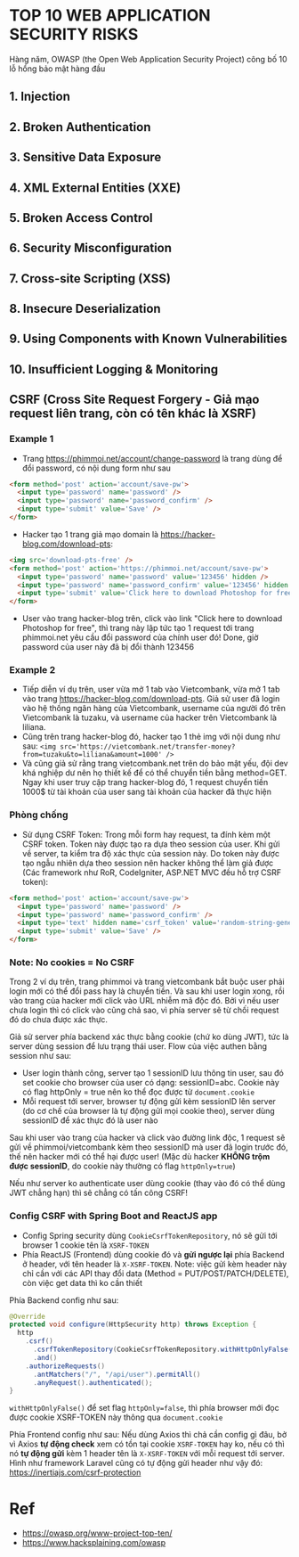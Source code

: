 # TOP 10 WEB APPLICATION SECURITY RISKS
Hàng năm, OWASP (the Open Web Application Security Project) công bố 10 lỗ hổng bảo mật hàng đầu

## 1. Injection

## 2. Broken Authentication

## 3. Sensitive Data Exposure

## 4. XML External Entities (XXE)

## 5. Broken Access Control

## 6. Security Misconfiguration

## 7. Cross-site Scripting (XSS)

## 8. Insecure Deserialization

## 9. Using Components with Known Vulnerabilities

## 10. Insufficient Logging & Monitoring

## CSRF (Cross Site Request Forgery - Giả mạo request liên trang, còn có tên khác là XSRF)
### Example 1
- Trang https://phimmoi.net/account/change-password là trang dùng để đổi password, có nội dung form như sau
```html
<form method='post' action='account/save-pw'>
  <input type='password' name='password' />
  <input type='password' name='password_confirm' />
  <input type='submit' value='Save' />
</form>
```
- Hacker tạo 1 trang giả mạo domain là https://hacker-blog.com/download-pts:
```html
<img src='download-pts-free' />
<form method='post' action='https://phimmoi.net/account/save-pw'>
  <input type='password' name='password' value='123456' hidden />
  <input type='password' name='password_confirm' value='123456' hidden />
  <input type='submit' value='Click here to download Photoshop for free' />
</form>
```
- User vào trang hacker-blog trên, click vào link "Click here to download Photoshop for free", thì trang này lập tức tạo 1 request tới trang phimmoi.net yêu cầu đổi password của chính user đó! Done, giờ password của user này đã bị đổi thành 123456

### Example 2
- Tiếp diễn ví dụ trên, user vừa mở 1 tab vào Vietcombank, vừa mở 1 tab vào trang https://hacker-blog.com/download-pts. Giả sử user đã login vào hệ thống ngân hàng của Vietcombank, username của người đó trên Vietcombank là tuzaku, và username của hacker trên Vietcombank là liliana.
- Cũng trên trang hacker-blog đó, hacker tạo 1 thẻ img với nội dung như sau:
```<img src='https://vietcombank.net/transfer-money?from=tuzaku&to=liliana&amount=1000' />```
- Và cũng giả sử rằng trang vietcombank.net trên do bảo mật yếu, đội dev khá nghiệp dư nên họ thiết kế để có thể chuyển tiền bằng method=GET. Ngay khi user truy cập trang hacker-blog đó, 1 request chuyển tiền 1000$ từ tài khoản của user sang tài khoản của hacker đã thực hiện

### Phòng chống
- Sử dụng CSRF Token: Trong mỗi form hay request, ta đính kèm một CSRF token. Token này được tạo ra dựa theo session của user. Khi gửi về server, ta kiểm tra độ xác thực của session này. Do token này được tạo ngẫu nhiên dựa theo session nên hacker không thể làm giả được (Các framework như RoR, CodeIgniter, ASP.NET MVC đều hỗ trợ CSRF token):
```html
<form method='post' action='account/save-pw'>
  <input type='password' name='password' />
  <input type='password' name='password_confirm' />
  <input type='text' hidden name='csrf_token' value='random-string-generated-by-server' />
  <input type='submit' value='Save' />
</form>
```

### Note: No cookies = No CSRF
Trong 2 ví dụ trên, trang phimmoi và trang vietcombank bắt buộc user phải login mới có thể đổi pass hay là chuyển tiền. Và sau khi user login xong, rồi vào trang của hacker mới click vào URL nhiễm mã độc đó. Bởi vì nếu user chưa login thì có click vào cũng chả sao, vì phía server sẽ từ chối request đó do chưa được xác thực.

Giả sử server phía backend xác thực bằng cookie (chứ ko dùng JWT), tức là server dùng session để lưu trạng thái user. Flow của việc authen bằng session như sau:
- User login thành công, server tạo 1 sessionID lưu thông tin user, sau đó set cookie cho browser của user có dạng: sessionID=abc. Cookie này có flag httpOnly = true nên ko thể đọc được từ ```document.cookie```
- Mỗi request tới server, browser tự động gửi kèm sessionID lên server (do cơ chế của browser là tự động gửi mọi cookie theo), server dùng sessionID để xác thực đó là user nào

Sau khi user vào trang của hacker và click vào đường link độc, 1 request sẽ gửi về phimmoi/vietcombank kèm theo sessionID mà user đã login trước đó, thế nên hacker mới có thể hại được user! (Mặc dù hacker **KHÔNG trộm được sessionID**, do cookie này thường có flag ```httpOnly=true```)

Nếu như server ko authenticate user dùng cookie (thay vào đó có thể dùng JWT chẳng hạn) thì sẽ chẳng có tấn công CSRF!

### Config CSRF with Spring Boot and ReactJS app
- Config Spring security dùng ```CookieCsrfTokenRepository```, nó sẽ gửi tới browser 1 cookie tên là ```XSRF-TOKEN```
- Phía ReactJS (Frontend) dùng cookie đó và **gửi ngược lại** phía Backend ở header, với tên header là ```X-XSRF-TOKEN```. Note: việc gửi kèm header này chỉ cần với các API thay đổi data (Method = PUT/POST/PATCH/DELETE), còn việc get data thì ko cần thiết

Phía Backend config như sau:
```java
@Override
protected void configure(HttpSecurity http) throws Exception {
  http
    .csrf()
      .csrfTokenRepository(CookieCsrfTokenRepository.withHttpOnlyFalse())
      .and()
    .authorizeRequests()
      .antMatchers("/", "/api/user").permitAll()
      .anyRequest().authenticated();
}
```
```withHttpOnlyFalse()``` để set flag ```httpOnly=false```, thì phía browser mới đọc được cookie XSRF-TOKEN này thông qua ```document.cookie```

Phía Frontend config như sau: Nếu dùng Axios thì chả cần config gì đâu, bở vì Axios **tự động check** xem có tồn tại cookie ```XSRF-TOKEN``` hay ko, nếu có thì nó **tự động gửi** kèm 1 header tên là ```X-XSRF-TOKEN``` với mỗi request tới server. Hình như framework Laravel cũng có tự động gửi header như vậy đó: https://inertiajs.com/csrf-protection
# Ref
- https://owasp.org/www-project-top-ten/
- https://www.hacksplaining.com/owasp
